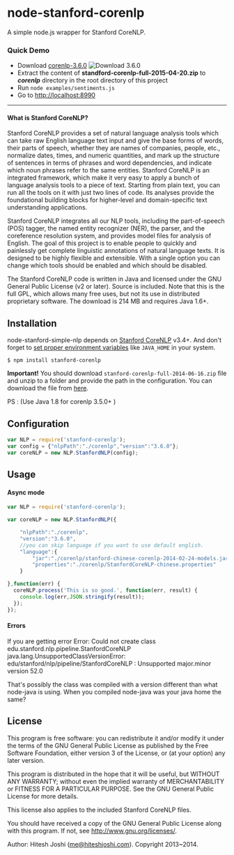 # node-stanford-corenlp
A simple node.js wrapper for Stanford CoreNLP.

### Quick Demo
* Download [corenlp-3.6.0](http://nlp.stanford.edu/software/stanford-corenlp-full-2015-12-09.zip) ![Download 3.6.0](http://i.imgur.com/vZS62uy.png)
* Extract the content of **standford-corenlp-full-2015-04-20.zip** to ***corenlp*** directory in the root directory of this project
* Run ``` node examples/sentiments.js ```
* Go to [http://localhost:8990](http://localhost:8990/?q=There%20are%20slow%20and%20repetitive%20parts,%20but%20it%20has%20just%20enough%20spice%20to%20keep%20it%20interesting.)

----


#### What is Stanford CoreNLP?
Stanford CoreNLP provides a set of natural language analysis tools which can take raw English language text input and give the base forms of words, their parts of speech, whether they are names of companies, people, etc., normalize dates, times, and numeric quantities, and mark up the structure of sentences in terms of phrases and word dependencies, and indicate which noun phrases refer to the same entities. Stanford CoreNLP is an integrated framework, which make it very easy to apply a bunch of language analysis tools to a piece of text. Starting from plain text, you can run all the tools on it with just two lines of code. Its analyses provide the foundational building blocks for higher-level and domain-specific text understanding applications.

Stanford CoreNLP integrates all our NLP tools, including the part-of-speech (POS) tagger, the named entity recognizer (NER), the parser, and the coreference resolution system, and provides model files for analysis of English. The goal of this project is to enable people to quickly and painlessly get complete linguistic annotations of natural language texts. It is designed to be highly flexible and extensible. With a single option you can change which tools should be enabled and which should be disabled.

The Stanford CoreNLP code is written in Java and licensed under the GNU General Public License (v2 or later). Source is included. Note that this is the full GPL, which allows many free uses, but not its use in distributed proprietary software. The download is 214 MB and requires Java 1.6+.


## Installation

node-stanford-simple-nlp depends on [Stanford CoreNLP](http://nlp.stanford.edu/software/corenlp.shtml) v3.4+. And don't forget to [set proper environment variables](https://github.com/nearinfinity/node-java) like `JAVA_HOME` in your system.

    $ npm install stanford-corenlp

**Important!** You should download `stanford-corenlp-full-2014-06-16.zip` file and unzip to a folder and provide the path in the configuration. You can download the file from [here](http://nlp.stanford.edu/software/stanford-corenlp-full-2014-06-16.zip).

PS : (Use Java 1.8 for corenlp 3.5.0+ )

## Configuration
```javascript
var NLP = require('stanford-corenlp');
var config = {"nlpPath":"./corenlp","version":"3.6.0"};
var coreNLP = new NLP.StanfordNLP(config);
```

## Usage

#### Async mode
```javascript
var NLP = require('stanford-corenlp');

var coreNLP = new NLP.StanfordNLP({

	"nlpPath":"./corenlp",
	"version":"3.6.0",
	//you can skip language if you want to use default english.
	"language":{
		"jar":"./corenlp/stanford-chinese-corenlp-2014-02-24-models.jar",
		"properties":"./corenlp/StanfordCoreNLP-chinese.properties"
	}

},function(err) {
  coreNLP.process('This is so good.', function(err, result) {
    console.log(err,JSON.stringify(result));
  });
});
```

#### Errors
If you are getting error 
Error: Could not create class edu.stanford.nlp.pipeline.StanfordCoreNLP
java.lang.UnsupportedClassVersionError: edu/stanford/nlp/pipeline/StanfordCoreNLP : Unsupported major.minor version 52.0

That's possibly the class was compiled with a version different than what node-java is using. When you compiled node-java was your java home the same?


## License
This program is free software: you can redistribute it and/or modify
it under the terms of the GNU General Public License as published by
the Free Software Foundation, either version 3 of the License, or
(at your option) any later version.

This program is distributed in the hope that it will be useful,
but WITHOUT ANY WARRANTY; without even the implied warranty of
MERCHANTABILITY or FITNESS FOR A PARTICULAR PURPOSE.  See the
GNU General Public License for more details.

This license also applies to the included Stanford CoreNLP files.

You should have received a copy of the GNU General Public License
along with this program.  If not, see <http://www.gnu.org/licenses/>.

Author: Hitesh Joshi (me@hiteshjoshi.com). Copyright 2013~2014.
